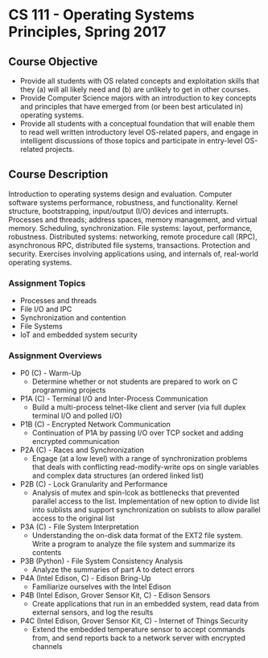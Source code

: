 # CS 111 - Operating Systems Principles, Spring 2017 

## Course Objective
* Provide all students with OS related concepts and exploitation skills that they (a) will all likely need and (b) are unlikely to get in other courses.
* Provide Computer Science majors with an introduction to key concepts and principles that have emerged from (or been best articulated in) operating systems.
* Provide all students with a conceptual foundation that will enable them to read well written introductory level OS-related papers, and engage in intelligent discussions of those topics and participate in entry-level OS-related projects.

## Course Description
Introduction to operating systems design and evaluation. Computer software systems performance, robustness, and functionality. Kernel structure, bootstrapping, input/output (I/O) devices and interrupts. Processes and threads; address spaces, memory management, and virtual memory. Scheduling, synchronization. File systems: layout, performance, robustness. Distributed systems: networking, remote procedure call (RPC), asynchronous RPC, distributed file systems, transactions. Protection and security. Exercises involving applications using, and internals of, real-world operating systems.

### Assignment Topics
* Processes and threads
* File I/O and IPC
* Synchronization and contention
* File Systems
* IoT and embedded system security

### Assignment Overviews
* P0 (C) - Warm-Up
  * Determine whether or not students are prepared to work on C programming projects
* P1A (C) - Terminal I/O and Inter-Process Communication
  * Build a multi-process telnet-like client and server (via full duplex terminal I/O and polled I/O)
* P1B (C) - Encrypted Network Communication
  * Continuation of P1A by passing I/O over TCP socket and adding encrypted communication
* P2A (C) - Races and Synchronization
  * Engage (at a low level) with a range of synchronization problems that deals with conflicting read-modify-write ops on single variables and complex data structures (an ordered linked list)
* P2B (C) - Lock Granularity and Performance
  * Analysis of mutex and spin-lcok as bottlenecks that prevented parallel access to the list. Implementation of new option to divide list into sublists and support synchronization on sublists to allow parallel access to the original list
* P3A (C) - File System Interpretation
  * Understanding the on-disk data format of the EXT2 file system. Write a program to analyze the file system and summarize its contents
* P3B (Python) - File System Consistency Analysis
  * Analyze the summaries of part A to detect errors
* P4A (Intel Edison, C) - Edison Bring-Up
  * Familiarize ourselves with the Intel Edison
* P4B (Intel Edison, Grover Sensor Kit, C) - Edison Sensors
  * Create applications that run in an embedded system, read data from external sensors, and log the results
* P4C (Intel Edison, Grover Sensor Kit, C) - Internet of Things Security
  * Extend the embedded temperature sensor to accept commands from, and send reports back to a network server with encrypted channels